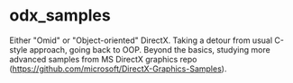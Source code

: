 # odx_samples
Either "Omid" or "Object-oriented" DirectX.
Taking a detour from usual C-style approach, going back to OOP. Beyond the basics, studying more advanced samples from MS DirectX graphics repo (https://github.com/microsoft/DirectX-Graphics-Samples).
